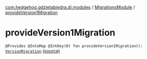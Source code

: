 [com.hedgehog.gdzietabiedra.di.modules](../index.md) / [MigrationsModule](index.md) / [provideVersion1Migration](./provide-version1-migration.md)

# provideVersion1Migration

`@Provides @IntoMap @IntKey(0) fun provideVersion1Migration(): `[`VersionMigration`](../../com.hedgehog.gdzietabiedra.data.migration/-version-migration/index.md) [(source)](https://github.com/asvid/GdzieTaBiedra/tree/master/app/src/main/java/com/hedgehog/gdzietabiedra/di/modules/MigrationsModule.kt#L16)